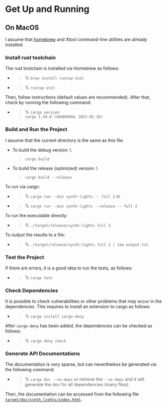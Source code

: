 # Get Up and Running

## On MacOS

I assume that [homebrew](https://brew.sh) and Xtool command-line utilities are already installed.

### Install rust toolchain

The rust toolchain is installed via Homebrew as follows:

* > % `brew install rustup-init`
* > % `rustup-init`

Then, follow instructions (default values are recommended).
After that, check by running the following command:

* > % `cargo version` \
    `cargo 1.59.0 (49d8809dc 2022-02-10)`

###  Build and Run the Project

I assume that the current directory is the same as this file.

* To build the debug version: \
  > `cargo build`
* To build the release (optimized) version: \
  > `cargo build --release`

To run via cargo:
* > % `cargo run --bin synth-lights -- full 2`
or
* > % `cargo run --bin synth-lights --release -- full 2`

To run the executable directly:
* > % `./target/release/synth-lights full 2`

To output the results to a file:
* > % `./target/release/synth-lights full 2 | tee output.txt`

###  Test the Project

If there are errors, it is a good idea to run the tests, as follows:
* > % `cargo test`

### Check Dependencies

It is possible to check vulnerabilities or other problems that may occur in the dependencies. This requires to install an extension to cargo as follows:

* > % `cargo install cargo-deny`

After `cargo-deny` has been added, the dependencies can be checked as follows:

* > % `cargo deny check`

### Generate API Documentations

The documentation is very sparse, but can nevertheless be generated via the following command:
* > % `cargo doc --no-deps`
or remove the `--no-deps` and it will generate the doc for all dependencies (many files).

Then, the documentation can be accessed from the following file [`target/doc/synth_lights/index.html`](target/doc/synth_lights/).
